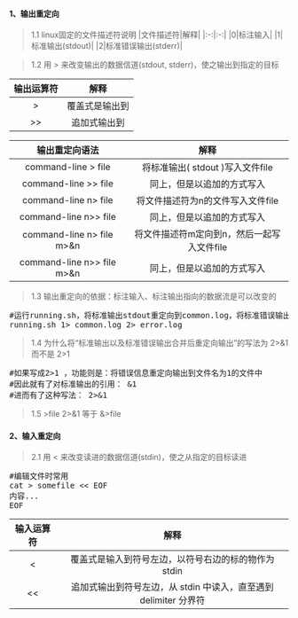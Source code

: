 #### 1、输出重定向
>1.1 linux固定的文件描述符说明
|文件描述符|解释|
|:-:|:-:|
|0|标注输入|
|1|标准输出(stdout)|
|2|标准错误输出(stderr)|

>1.2 用 > 来改变输出的数据信道(stdout, stderr)，使之输出到指定的目标

|输出运算符|解释|
|:-:|:-:|
|>|覆盖式是输出到|
|>>|追加式输出到|

|输出重定向语法|解释|
|:-:|:-:|
|command-line > file		|将标准输出( stdout )写入文件file			|
|command-line >> file		|同上，但是以追加的方式写入					|
|command-line n> file		|将文件描述符为n的文件写入文件file			|
|command-line n>> file		|同上，但是以追加的方式写入					|
|command-line n> file m>&n	|将文件描述符m定向到n，然后一起写入文件file	|
|command-line n>> file m>&n	|同上，但是以追加的方式写入					|



>1.3 输出重定向的依据：标注输入、标注输出指向的数据流是可以改变的
<pre class="prettyprint lang-s">
#运行running.sh，将标准输出stdout重定向到common.log，将标准错误输出stderr重定向到error.log
running.sh 1> common.log 2> error.log
</pre>



>1.4 为什么将“标准输出以及标准错误输出合并后重定向输出”的写法为 2>&1 而不是 2>1
<pre class="prettyprint lang-s">
#如果写成2>1 ，功能则是：将错误信息重定向输出到文件名为1的文件中
#因此就有了对标准输出的引用： &1
#进而有了这种写法： 2>&1
</pre>

>1.5 >file 2>&1 等于 &>file

#### 2、输入重定向
>2.1 用 < 来改变读进的数据信道(stdin)，使之从指定的目标读进
<pre class="prettyprint lang-s">
#编辑文件时常用
cat > somefile << EOF
内容...
EOF
</pre>

|输入运算符|解释|
|:-:|:-:|
|< |覆盖式是输入到符号左边，以符号右边的标的物作为stdin|
|<<|追加式输出到符号左边，从 stdin 中读入，直至遇到 delimiter 分界符|